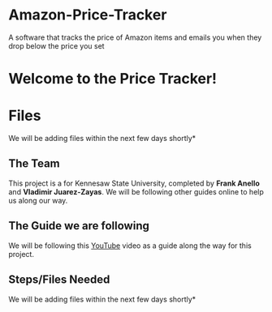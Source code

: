 # Amazon-Price-Tracker
A software that tracks the price of Amazon items and emails you when they drop below the price you set
# Welcome to the Price Tracker!


# Files

We will be adding files within the next few days shortly*

## The Team 

This project is a for Kennesaw State University, completed by **Frank Anello** and **Vladimir Juarez-Zayas**. We will be following other guides online to help us along our way.

## The Guide we are following

We will be following this [YouTube](https://www.youtube.com/watch?v=Bg9r_yLk7VY&t=1s) video as a guide along the way for this project. 
## Steps/Files Needed

We will be adding files within the next few days shortly*
